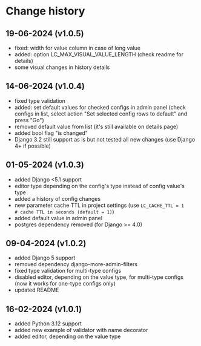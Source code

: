 # Change history

## 19-06-2024 (v1.0.5)
- fixed: width for value column in case of long value
- added: option LC_MAX_VISUAL_VALUE_LENGTH (check readme for details)
- some visual changes in history details

## 14-06-2024 (v1.0.4)
- fixed type validation
- added: set default values for checked configs in admin panel (check configs in list, select action "Set selected config rows to default" and press "Go")
- removed default value from list (it's still available on details page)
- added bool flag "is changed"
- Django 3.2 still support as is but not tested all new changes (use Django 4+ if possible)

## 01-05-2024 (v1.0.3)
- added Django <5.1 support
- editor type depending on the config's type instead of config value's type
- added a history of config changes
- new parameter cache TTL in project settings (use `LC_CACHE_TTL = 1    # cache TTL in seconds (default = 1)`)
- added default value in admin panel
- postgres dependency removed (for Django >= 4.0)

## 09-04-2024 (v1.0.2)
- added Django 5 support
- removed dependency django-more-admin-filters
- fixed type validation for multi-type configs
- disabled editor, depending on the value type, for multi-type configs (now it works for one-type configs only)
- updated README

## 16-02-2024 (v1.0.1)
- added Python 3.12 support
- added new example of validator with name decorator
- added editor, depending on the value type
